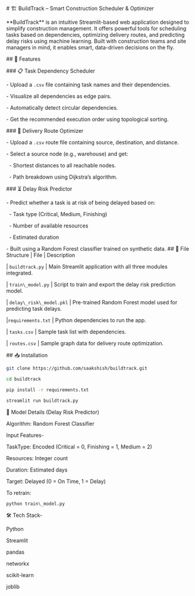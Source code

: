 \# 🏗️ BuildTrack – Smart Construction Scheduler \& Optimizer

\*\*BuildTrack\*\* is an intuitive Streamlit-based web application designed to simplify construction management. It offers powerful tools for scheduling tasks based on dependencies, optimizing delivery routes, and predicting delay risks using machine learning. Built with construction teams and site managers in mind, it enables smart, data-driven decisions on the fly.


\## 🚀 Features

\### 📋 Task Dependency Scheduler

\- Upload a `.csv` file containing task names and their dependencies.

\- Visualize all dependencies as edge pairs.

\- Automatically detect circular dependencies.

\- Get the recommended execution order using topological sorting.


\### 🚚 Delivery Route Optimizer

\- Upload a `.csv` route file containing source, destination, and distance.

\- Select a source node (e.g., warehouse) and get:

&nbsp; - Shortest distances to all reachable nodes.

&nbsp; - Path breakdown using Dijkstra’s algorithm.


\### ⏳ Delay Risk Predictor

\- Predict whether a task is at risk of being delayed based on:

&nbsp; - Task type (Critical, Medium, Finishing)

&nbsp; - Number of available resources

&nbsp; - Estimated duration

\- Built using a Random Forest classifier trained on synthetic data.
\## 📂 File Structure
| File                | Description                                                   

| `buildtrack.py`          | Main Streamlit application with all three modules integrated. 

| `train\_model.py`        | Script to train and export the delay risk prediction model.    

| `delay\_risk\_model.pkl` | Pre-trained Random Forest model used for predicting task delays. 

|`requirements.txt`        | Python dependencies to run the app.                            

| `tasks.csv`              | Sample task list with dependencies. 

| `routes.csv`             | Sample graph data for delivery route optimization. 


\## 📥 Installation

```bash
git clone https://github.com/saakshish/buildtrack.git

cd buildtrack

pip install -r requirements.txt

streamlit run buildtrack.py
```

🧠 Model Details (Delay Risk Predictor)

Algorithm: Random Forest Classifier

Input Features-

TaskType: Encoded (Critical = 0, Finishing = 1, Medium = 2)

Resources: Integer count

Duration: Estimated days

Target: Delayed (0 = On Time, 1 = Delay)


To retrain:
```bash
python train\_model.py
```

🛠️ Tech Stack-

Python

Streamlit

pandas

networkx

scikit-learn

joblib





